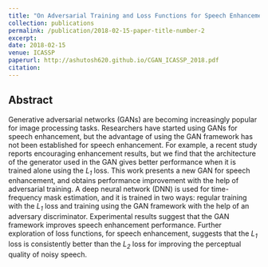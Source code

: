```yaml
---
title: "On Adversarial Training and Loss Functions for Speech Enhancement"
collection: publications
permalink: /publication/2018-02-15-paper-title-number-2
excerpt: 
date: 2018-02-15
venue: ICASSP
paperurl: http://ashutosh620.github.io/CGAN_ICASSP_2018.pdf
citation:
---
```

Abstract
---
Generative adversarial networks (GANs) are becoming increasingly
popular for image processing tasks. Researchers
have started using GANs for speech enhancement, but the
advantage of using the GAN framework has not been established
for speech enhancement. For example, a recent study
reports encouraging enhancement results, but we find that the
architecture of the generator used in the GAN gives better
performance when it is trained alone using the *L<sub>1</sub>* loss. This
work presents a new GAN for speech enhancement, and obtains
performance improvement with the help of adversarial
training. A deep neural network (DNN) is used for time-frequency
mask estimation, and it is trained in two ways:
regular training with the *L<sub>1</sub>* loss and training using the GAN
framework with the help of an adversary discriminator. Experimental
results suggest that the GAN framework improves
speech enhancement performance. Further exploration of loss
functions, for speech enhancement, suggests that the *L<sub>1</sub>* loss
is consistently better than the *L<sub>2</sub>* loss for improving the perceptual
quality of noisy speech.

